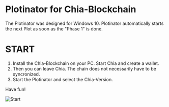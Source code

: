 # Plotinator for Chia-Blockchain

The Plotinator was designed for Windows 10. 
Plotinator automatically starts the next Plot as soon as the "Phase 1" is done. 


# START

1) Install the Chia-Blockchain on your PC. Start Chia and create a wallet. 
2) Then you can leave Chia. The chain does not necessarily have to be syncronized.
3) Start the Plotinator and select the Chia-Version.

Have fun!



![Start](https://user-images.githubusercontent.com/73139495/122052867-70964300-cde6-11eb-8069-8d984b0de7fe.jpg)
